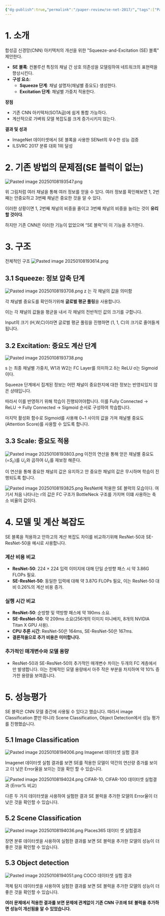 ```yaml
---
{"dg-publish":true,"permalink":"/paper-review/se-net-2017/","tags":["Paper"],"created":"2025-01-08T19:35:23.146+09:00","updated":"2025-01-08T19:51:32.534+09:00"}
---
```


# 1. 소개

합성곱 신경망(CNN) 아키텍처의 개선을 위한 "Squeeze-and-Excitation (SE) 블록" 제안한다.

- **SE 블록**: 컨볼루션 특징의 채널 간 상호 의존성을 모델링하여 네트워크의 표현력을 향상시킨다.
- **구성 요소**:
    - **Squeeze 단계**: 채널 설명자(채널별 중요도) 생성한다.
    - **Excitation 단계**: 채널별 가중치 적용한다.

**장점**

- 기존 CNN 아키텍처(SOTA급)에 쉽게 통합 가능하다.
- 계산적으로 가벼워 모델 복잡도를 크게 증가시키지 않는다.

**결과 및 성과**

- ImageNet 데이터셋에서 SE 블록을 사용한 SENet의 우수한 성능 검증
- ILSVRC 2017 분류 대회 1위 달성

# 2. 기존 방법의 문제점(SE 블럭이 없는)

![Pasted image 20250108193547.png](/img/user/images/Pasted%20image%2020250108193547.png)

위 그림처럼 여러 채널을 통해 여러 정보를 얻을 수 있다. 여러 정보를 확인해보면 1, 2번째는 안중요하고 3번째 채널은 중요한 것을 알 수 있다.

이러한 상황이면 1, 2번째 채널의 비중을 줄이고 3번째 채널의 비중을 늘리는 것이 **유리할 것이다**.

하지만 기존 CNN은 이러한 기능이 없었으며 “SE 블럭”이 이 기능을 추가한다.

# 3. 구조

전체적인 구조
![Pasted image 20250108193614.png](/img/user/images/Pasted%20image%2020250108193614.png)


## 3.1 Squeeze: 정보 압축 단계

![Pasted image 20250108193708.png](/img/user/images/Pasted%20image%2020250108193708.png)
z 는 각 채널의 값을 의미함

각 채널별 중요도를 확인하기위해 **글로벌 평균 풀링**을 사용합니다.

이는 각 채널의 값들을 평균을 내서 각 채널의 전반적인 값의 크기를 구합니다.

Input의 크기 (H,W,C)이라면 글로벌 평균 풀링을 진행하면 (1, 1, C)의 크기로 줄어들게 됩니다.

## 3.2 Excitation: 중요도 계산 단계

![Pasted image 20250108193738.png](/img/user/images/Pasted%20image%2020250108193738.png)

s 는 최종 채널별 가중치, W1과 W2는 FC Layer를 의미하고 δ는 ReLU σ는 Sigmoid이다.

Squeeze 단계에서 집계된 정보는 어떤 채널이 중요한지에 대한 정보는 반영되있지 않은 상태입니다.

따라서 이를 반영하기 위해 학습이 진행되어야합니다. 이를 Fully Connected -> ReLU -> Fully Connected -> Sigmoid 순서로 구성하여 학습합니다.

마지막 활성화 함수로 Sigmoid를 사용해 0~1 사이의 값을 가져 채널별 중요도(Attention Score)를 사용할 수 있도록 합니다.

## 3.3 Scale: 중요도 적용
![Pasted image 20250108193803.png](/img/user/images/Pasted%20image%2020250108193803.png)
이전의 연산을 통해 얻은 채널별 중요도(=$S_c$)를 $U_c$와 곱하여 $U_c$를 재보정 해준다.

이 연산을 통해 중요한 채널의 값은 유지하고 안 중요한 채널의 값은 무시하며 학습이 진행되도록 합니다.

![Pasted image 20250108193825.png](/img/user/images/Pasted%20image%2020250108193825.png)
ResNet에 적용한 SE 블럭의 모습이다. 여기서 처음 나타나는 r의 값은 FC 구조가 BottleNeck 구조를 가지며 이떄 사용하는 축소 비율의 값이다.

# 4. 모델 및 계산 복잡도

SE 블록을 적용하고 안하고의 계산 복잡도 차이를 비교하기위해 ResNet-50과 SE-ResNet-50을 예시로 사용합니다.

### **계산 비용 비교**

- **ResNet-50**: 224 × 224 입력 이미지에 대해 단일 순방향 패스 시 약 3.86G FLOPs 필요.
- **SE-ResNet-50**: 동일한 입력에 대해 약 3.87G FLOPs 필요, 이는 ResNet-50 대비 0.26%의 계산 비용 증가.

### **실행 시간 비교**

- **ResNet-50**: 순방향 및 역방향 패스에 약 190ms 소요.
- **SE-ResNet-50**: 약 209ms 소요(256개의 이미지 미니배치, 8개의 NVIDIA Titan X GPU 사용).
- **CPU 추론 시간**: ResNet-50은 164ms, SE-ResNet-50은 167ms.
- **결론적을으로 추가 비용은 미미합니다.**

### 추가적인 매개변수와 모델 용량

- ResNet-50과 SE-ResNet-50의 추가적인 매개변수 차이는 두개의 FC 계층에서만 발생합니다. 이는 전체적인 모델 용량에서 아주 작은 부분을 차지하며 약 10% 증가한 용량을 보여줍니다.

# 5. 성능평가

SE 블럭은 CNN 모델 중간에 사용될 수 있다고 했습니다. 따라서 image Classification 뿐만 아니라 Scene Classification, Object Detection에서 성능 평가를 진행했습니다.

## 5.1 Image Classification

![Pasted image 20250108194006.png](/img/user/images/Pasted%20image%2020250108194006.png)
Imagenet 데이터셋 실험 결과

Imagenet 데이터셋 실험 결과를 보면 SE를 적용한 모델이 약간의 연산량 증가를 보이고 더 낮은 Error율을 보이는 것을 확인 할 수 있습니다.

![Pasted image 20250108194024.png](/img/user/images/Pasted%20image%2020250108194024.png)
CIFAR-10, CIFAR-100 데이터셋 실헙결과 (Error% 비교)

다른 두 가지 데이터셋을 사용하여 실험한 결과 SE 블럭을 추가한 모델의 Error율이 더 낮은 것을 확인할 수 있습니다.

## 5.2 Scene Classification

![Pasted image 20250108194036.png](/img/user/images/Pasted%20image%2020250108194036.png)
Places365 데이터 셋 실험결과

장면 분류 데이터셋을 사용하여 실험한 결과를 보면 SE 블럭을 추가한 모델의 성능이 더 좋은 것을 확인할 수 있습니다.

## 5.3 Object detection

![Pasted image 20250108194051.png](/img/user/images/Pasted%20image%2020250108194051.png)
COCO 데이터셋 실험 결과

객체 탐지 데이터셋을 사용하여 실험한 결과를 보면 SE 블럭을 추가한 모델의 성능이 더 좋은 것을 확인할 수 있습니다.

**여러 문제에서 적용한 결과를 보면 문제에 관계없이 기존 CNN 구조에 SE 블럭을 추가하면 성능이 개선됨을 알 수 있었습니다.**